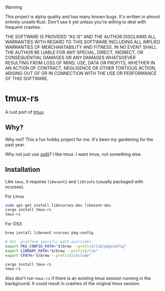 <section class="warning">

> [!WARNING]
> This project is alpha quality and has many known bugs. It's written in
> almost entirely unsafe Rust. Don't use it yet unless you're willing to deal
> with frequent crashes.
>
> THE SOFTWARE IS PROVIDED "AS IS" AND THE AUTHOR DISCLAIMS ALL WARRANTIES
> WITH REGARD TO THIS SOFTWARE INCLUDING ALL IMPLIED WARRANTIES OF
> MERCHANTABILITY AND FITNESS. IN NO EVENT SHALL THE AUTHOR BE LIABLE FOR
> ANY SPECIAL, DIRECT, INDIRECT, OR CONSEQUENTIAL DAMAGES OR ANY DAMAGES
> WHATSOEVER RESULTING FROM LOSS OF MIND, USE, DATA OR PROFITS, WHETHER
> IN AN ACTION OF CONTRACT, NEGLIGENCE OR OTHER TORTIOUS ACTION, ARISING
> OUT OF OR IN CONNECTION WITH THE USE OR PERFORMANCE OF THIS SOFTWARE.

</section>

# tmux-rs

A rust port of [tmux](https://github.com/tmux/tmux).

## Why?

Why not? This a fun hobby project for me. It's been my gardening for the past year.

Why not just use [zellij](https://zellij.dev/)? I like tmux. I want tmux,
not something else.

## Installation

Like `tmux`, it requires `libevent2` and `libtinfo` (usually packaged with ncurses).

For Linux

```sh
sudo apt-get install libncurses-dev libevent-dev
cargo install tmux-rs
tmux-rs
```

For OSX
```sh
brew install libevent ncurses pkg-config

# Set  platform specific path overrides 
export PKG_CONFIG_PATH="$(brew --prefix)/lib/pkgconfig"
export LIBRARY_PATH="$(brew --prefix)/lib"
export CPATH="$(brew --prefix)/include"

cargo install tmux-rs
tmux-rs
```

Also don't run `tmux-rs` if there is an existing tmux session running in
the background. It could result in crashes of the original tmux session.
